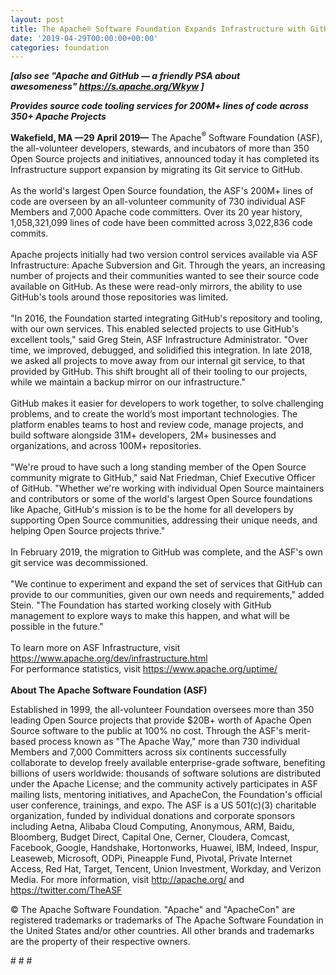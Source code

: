```yaml
---
layout: post
title: The Apache® Software Foundation Expands Infrastructure with GitHub Integration
date: '2019-04-29T00:00:00+00:00'
categories: foundation
---
```

<p><strong><em>[also see &quot;Apache and GitHub — a friendly PSA about awesomeness&quot;&nbsp;<a href="https://s.apache.org/Wkyw">https://s.apache.org/Wkyw</a> ]&nbsp;</em></strong></p>
  <div>
    <p><strong><em>Provides source code tooling services for 200M+ lines of code across 350+ Apache Projects</em></strong></p>
  </div> 
  <div><strong>Wakefield, MA —29 April 2019—</strong> The Apache<sup>®</sup> Software Foundation (ASF), the all-volunteer developers, stewards, and incubators of more than 350 Open Source projects and initiatives, announced today it has completed its Infrastructure support expansion by migrating its Git service to GitHub.</div> 
  <div><br /></div> 
  <div>As the world's largest Open Source foundation, the ASF's 200M+ lines of code are overseen by an all-volunteer community of 730 individual ASF Members and 7,000 Apache code committers. Over its 20 year history, 1,058,321,099 lines of code have been committed across 3,022,836 code commits.</div> 
  <div><br /></div> 
  <div>Apache projects initially had two version control services available via ASF Infrastructure: Apache Subversion and Git. Through the years, an increasing number of projects and their communities wanted to see their source code available on GitHub. As these were read-only mirrors, the ability to use GitHub's tools around those repositories was limited.</div> 
  <div><br /></div> 
  <div>&quot;In 2016, the Foundation started integrating GitHub's repository and tooling, with our own services. This enabled selected projects to use GitHub's excellent tools,&quot; said Greg Stein, ASF Infrastructure Administrator. &quot;Over time, we improved, debugged, and solidified this integration. In late 2018, we asked all projects to move away from our internal git service, to that provided by GitHub. This shift brought all of their tooling to our projects, while we maintain a backup mirror on our infrastructure.&quot;</div> 
  <div><br /></div> 
  <div>GitHub makes it easier for developers to work together, to solve challenging problems, and to create the world’s most important technologies. The platform enables teams to host and review code, manage projects, and build software alongside 31M+ developers, 2M+ businesses and organizations, and across 100M+ repositories.</div> 
  <div><br /></div> 
  <div>&quot;We're proud to have such a long standing member of the Open Source community migrate to GitHub,&quot; said Nat Friedman, Chief Executive Officer of GitHub. &quot;Whether we're working with individual Open Source maintainers and contributors or some of the world's largest Open Source foundations like Apache, GitHub's mission is to be the home for all developers by supporting Open Source communities, addressing their unique needs, and helping Open Source projects thrive.&quot;</div> 
  <div><br /></div> 
  <div>In February 2019, the migration to GitHub was complete, and the ASF's own git service was decommissioned.</div> 
  <div><br /></div> 
  <div>&quot;We continue to experiment and expand the set of services that GitHub can provide to our communities, given our own needs and requirements,&quot; added Stein. &quot;The Foundation has started working closely with GitHub management to explore ways to make this happen, and what will be possible in the future.&quot;</div> 
  <div><br /></div> 
  <div>To learn more on ASF Infrastructure, visit <a href="https://www.apache.org/dev/infrastructure.html">https://www.apache.org/dev/infrastructure.html</a></div> 
  <div>For performance statistics, visit <a href="https://www.apache.org/uptime/">https://www.apache.org/uptime/</a></div> 
  <div><br /></div> 
  <div><strong>About The Apache Software Foundation (ASF)</strong></div> 
  <div> 
    <p>Established in 1999, the all-volunteer Foundation oversees more than 350 leading Open Source projects that provide $20B+ worth of Apache Open Source software to the public at 100% no cost. Through the ASF's merit-based process known as &quot;The Apache Way,&quot; more than 730 individual Members and 7,000 Committers across six continents successfully collaborate to develop freely available enterprise-grade software, benefiting billions of users worldwide: thousands of software solutions are distributed under the Apache License; and the community actively participates in ASF mailing lists, mentoring initiatives, and ApacheCon, the Foundation's official user conference, trainings, and expo. The ASF is a US 501(c)(3) charitable organization, funded by individual donations and corporate sponsors including Aetna, Alibaba Cloud Computing, Anonymous, ARM, Baidu, Bloomberg, Budget Direct, Capital One, Cerner, Cloudera, Comcast, Facebook, Google, Handshake, Hortonworks, Huawei, IBM, Indeed, Inspur, Leaseweb, Microsoft, ODPi, Pineapple Fund, Pivotal, Private Internet Access, Red Hat, Target, Tencent, Union Investment, Workday, and Verizon Media. For more information, visit <a href="http://apache.org/">http://apache.org/</a> and <a href="https://twitter.com/TheASF">https://twitter.com/TheASF</a></p> 
    <p>© The Apache Software Foundation. &quot;Apache&quot; and &quot;ApacheCon&quot; are registered trademarks or trademarks of The Apache Software Foundation in the United States and/or other countries. All other brands and trademarks are the property of their respective owners.&nbsp;</p> 
  </div> 
  <div># # #</div>
